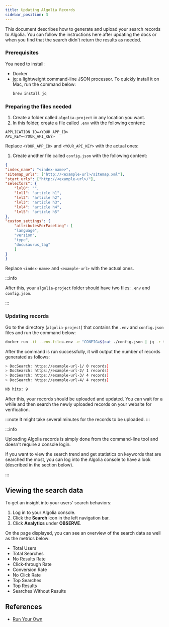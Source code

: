 ```yaml
---
title: Updating Algolia Records
sidebar_position: 3
---
```


This document describes how to generate and upload your search records to Algolia. You can follow the instructions here after updating the docs or when you find that the search didn't return the results as needed.

### Prerequisites

You need to install:
- Docker
- [jq](https://github.com/stedolan/jq/wiki/Installation): a lightweight command-line JSON processor. To quickly install it on Mac, run the command below:
  ```bash
  brew install jq
  ```

### Preparing the files needed

1. Create a folder called `algolia-project` in any location you want.
1. In this folder, create a file called `.env` with the following content:

  ```
  APPLICATION_ID=<YOUR_APP_ID>
  API_KEY=<YOUR_API_KEY>
  ```

  Replace `<YOUR_APP_ID>` and `<YOUR_API_KEY>` with the actual ones:

1. Create another file called `config.json` with the following content:

  ```json
  {
  "index_name": "<index-name>",
  "sitemap_urls": ["http://<example-url>/sitemap.xml"],
  "start_urls": ["http://<example-url>/"],
  "selectors": {
      "lvl0": "",
      "lvl1": "article h1",
      "lvl2": "article h2",
      "lvl3": "article h3",
      "lvl4": "article h4",
      "lvl5": "article h5"
  },
  "custom_settings": {
      "attributesForFaceting": [
      "language",
      "version",
      "type",
      "docusaurus_tag"
      ]
  }
  }
  ```

  Replace `<index-name>` and `<example-url>` with the actual ones.

  :::info
  
  After this, your `algolia-project` folder should have two files: `.env` and `config.json`.

  :::

### Updating records

Go to the directory (`algolia-project`) that contains the `.env` and `config.json` files and run the command below:

```bash
docker run -it --env-file=.env -e "CONFIG=$(cat ./config.json | jq -r tostring)" algolia/docsearch-scraper
```

After the command is run successfully, it will output the number of records generated as follows:

```bash
> DocSearch: https://example-url-1/ 0 records)
> DocSearch: https://example-url-2/ 1 records)
> DocSearch: https://example-url-3/ 4 records)
> DocSearch: https://example-url-4/ 4 records)

Nb hits: 9
```

After this, your records should be uploaded and updated. You can wait for a while and then search the newly uploaded records on your website for verification.

:::note
It might take several minutes for the records to be uploaded.
:::

:::info

Uploading Algolia records is simply done from the command-line tool and doesn't require a console login.

If you want to view the search trend and get statistics on keywords that are searched the most, you can log into the Algolia console to have a look (described in the section below).

:::

## Viewing the search data

To get an insight into your users' search behaviors:

1. Log in to your Algolia console.
1. Click the **Search** icon in the left navigation bar.
1. Click **Analytics** under **OBSERVE**.

On the page displayed, you can see an overview of the search data as well as the metrics below:

- Total Users
- Total Searches
- No Results Rate
- Click-through Rate
- Conversion Rate
- No Click Rate
- Top Searches
- Top Results
- Searches Without Results

## References

- [Run Your Own](https://docsearch.algolia.com/docs/legacy/run-your-own/)